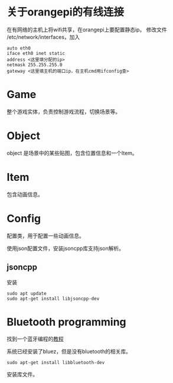 # 关于orangepi的有线连接
在有网络的主机上将wifi共享，在orangepi上要配置静态ip。
修改文件 /etc/network/interfaces，加入

    auto eth0
    iface eth0 inet static
    address <这里填分配的ip>
    netmask 255.255.255.0
    gateway <这里填主机的端口ip，在主机cmd用ifconfig查>

# Game
整个游戏实体，负责控制游戏流程，切换场景等。

# Object
object 是场景中的某些贴图，包含位置信息和一个Item。

# Item
包含动画信息。

# Config
配置类，用于配置一些动画信息。

使用json配置文件，安装jsoncpp库支持json解析。
## jsoncpp
安装

    sudo apt update
    sudo apt-get install libjsoncpp-dev


# Bluetooth programming
找到一个蓝牙编程的[教程](https://people.csail.mit.edu/albert/bluez-intro/index.html)

系统已经安装了bluez，但是没有bluetooth的相关库。

    sudo apt-get install libbluetooth-dev

安装库文件。
